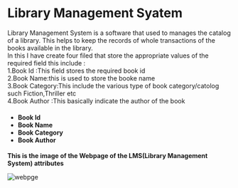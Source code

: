 <h1>Library Management Syatem</h1>

<p>Library Management System is a software that used to manages the catalog of a library.  
  This helps to keep the records of whole transactions of the books available in the library.<br>
  In this I have create four filed that store the appropriate values of the required field this include :
  <br>
  1.Book Id :This field stores the required book id<br>
  2.Book Name:this is used to store the booke name<br>
  3.Book Category:This include the various type of book category/catolog such Fiction,Thriller etc<br>
  4.Book Author :This basically indicate the author of the book<br>
  
</p>
<h4>
  <ul>
  <li>Book Id</li>
  <li>Book Name</li>
  <li>Book Category</li>
  <li>Book Author</li> 
</ul>
  </h4>

<p><strong>  This is the image of the Webpage of the LMS(Library Management System) attributes</strong></p>

![webpge](https://user-images.githubusercontent.com/45989920/107024678-59a76a80-67ce-11eb-968c-7863d1b8a73e.png)


